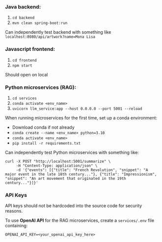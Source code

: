 ### Java backend:
1. `cd backend`
2. `mvn clean spring-boot:run`

Can independently test backend with something like `localhost:8080/api/artwork?name=Mona Lisa`


### Javascript frontend:
1. `cd frontend`
2. `npm start`

Should open on local


### Python microservices (RAG):
1. `cd services`
2. `conda activate <env_name>`
3. `uvicorn llm_service:app --host 0.0.0.0 --port 5001 --reload`

When running microservices for the first time, set up a conda environment:
- Download conda if not already
- `conda create --name <env_name> python=3.10`
- `conda activate <env_name>`
- `pip install -r requirements.txt`

Can independently test Python microservices with something like:
```
curl -X POST "http://localhost:5001/summarize" \
     -H "Content-Type: application/json" \
     -d '{"events": [{"title": "French Revolution", "snippet": "A major event in the late 18th century..."}, {"title": "Impressionism", "snippet": "An art movement that originated in the 19th century..."}]}'
```

### API Keys
API keys should not be hardcoded into the source code for security reasons.

To use **OpenAI API** for the RAG microservices, create a `services/.env` file containing:
```
OPENAI_API_KEY=<your_openai_api_key_here>
```
